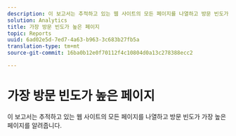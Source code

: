 ```yaml
---
description: 이 보고서는 추적하고 있는 웹 사이트의 모든 페이지를 나열하고 방문 빈도가 가장 높은 페이지를 알려줍니다.
solution: Analytics
title: 가장 방문 빈도가 높은 페이지
topic: Reports
uuid: 6ad02e5d-7ed7-4a63-b963-3c683b27fb5a
translation-type: tm+mt
source-git-commit: 16ba0b12e0f70112f4c10804d0a13c278388ecc2

---
```



# 가장 방문 빈도가 높은 페이지

이 보고서는 추적하고 있는 웹 사이트의 모든 페이지를 나열하고 방문 빈도가 가장 높은 페이지를 알려줍니다.

